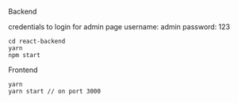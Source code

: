 Backend

credentials to login for admin page
username: admin
password: 123

```
cd react-backend
yarn
npm start

```

Frontend
```
yarn
yarn start // on port 3000
```